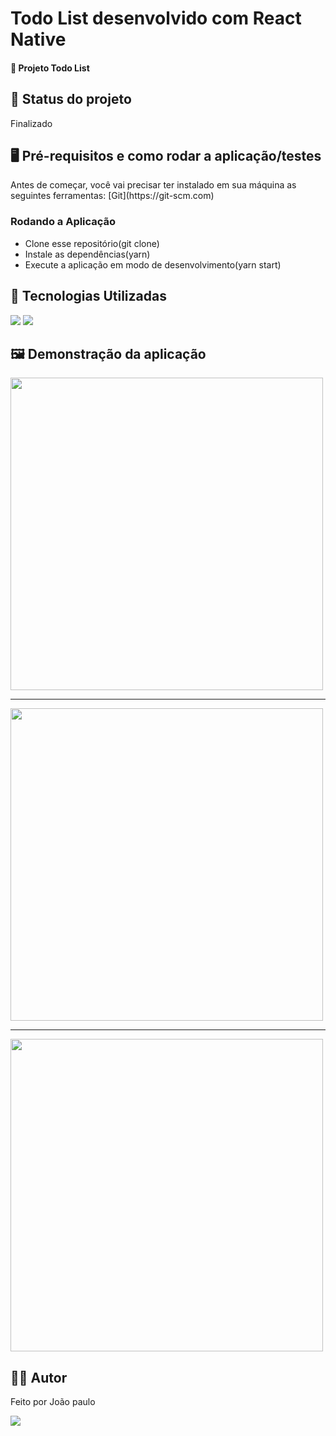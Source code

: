 <h1>Todo List desenvolvido com React Native</h1>
<h4>🚀 Projeto Todo List </h4>

<h2>🚧 Status do projeto</h2>
<p>Finalizado</p>

<h2>🖥️ Pré-requisitos e como rodar a aplicação/testes</h2>
<p>Antes de começar, você vai precisar ter instalado em sua máquina as seguintes ferramentas:
[Git](https://git-scm.com) </p>
<h3>Rodando a Aplicação</h3>
<ul>
	<li>Clone esse repositório(git clone)</li>
 	<li>Instale as dependências(yarn)</li>
	<li>Execute a aplicação em modo de desenvolvimento(yarn start)</li>
  
</ul>

<h2>🤖 Tecnologias Utilizadas</h2>
<div style="display: inline_block">
  <img src="https://img.shields.io/badge/JavaScript-F7DF1E?style=for-the-badge&logo=javascript&logoColor=black">
 <img src="https://img.shields.io/badge/React_Native-20232A?style=for-the-badge&logo=react&logoColor=61DAFB">

</div>

<h2>🖼️ Demonstração da aplicação</h2>
<img style="max-width:500px;width:500px"  margin-bottom="20px" src="src/assets/images/readme/readme1.png">
<hr/>
<img style="max-width:500px;width:500px"   margin-bottom="20px" src="src/assets/images/readme/readme2.png">
<hr/>
<img style="max-width:500px;width:500px"  margin-bottom="20px" src="src/assets/images/readme/readme3.png">

<h2>🧑🏻‍ Autor</h2>
<p>Feito por João paulo</p>
<a href="mailto:joaopauloneto3687@gmail.com">
	<img src="https://img.shields.io/badge/-joaopauloneto3687@gmail.com-c14438?style=flat-square&logo=Gmail&logoColor=white&link=mailto:joaopauloneto3687@gmail.com">
</a>
